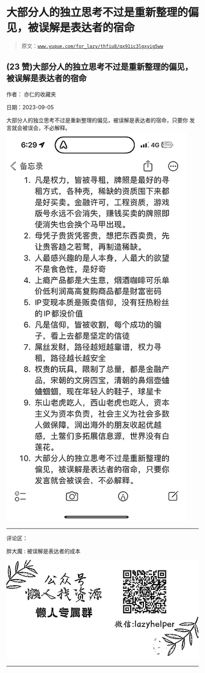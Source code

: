 # 大部分人的独立思考不过是重新整理的偏见，被误解是表达者的宿命

> 原文：[`www.yuque.com/for_lazy/thfiu8/qx91ic3lgxyig5ww`](https://www.yuque.com/for_lazy/thfiu8/qx91ic3lgxyig5ww)

## (23 赞)大部分人的独立思考不过是重新整理的偏见，被误解是表达者的宿命

作者： 亦仁的收藏夹

日期：2023-09-05

大部分人的独立思考不过是重新整理的偏见，被误解是表达者的宿命，只要你
发言就会被误会，不必解释。![](img/81ff1d51dcb3fe2b50fb9ad48ae2fc0f.png)

* * *

评论区：

胖大魔 : 被误解是表达者的成本

![](img/1c37d505930596d12a88ab23e11aa07a.png)

* * *